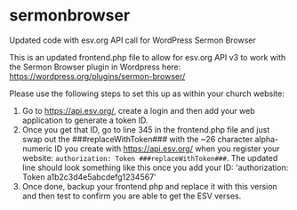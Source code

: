 # sermonbrowser
Updated code with esv.org API call for WordPress Sermon Browser

This is an updated frontend.php file to allow for esv.org API v3 to work with the Sermon Browser plugin in Wordpress here:  https://wordpress.org/plugins/sermon-browser/

Please use the following steps to set this up as within your church website:

1. Go to https://api.esv.org/, create a login and then add your web application to generate a token ID. 
2. Once you get that ID, go to line 345 in the frontend.php file and just swap out the ###replaceWithToken### with the ~26 character alpha-numeric ID you create with https://api.esv.org/ when you register your website: `authorization: Token ###replaceWithToken###`. The updated line should look something like this once you add your ID: 'authorization: Token a1b2c3d4e5abcdefg1234567'
3. Once done, backup your frontend.php and replace it with this version and then test to confirm you are able to get the ESV verses.
